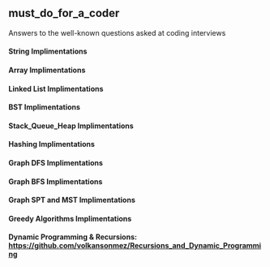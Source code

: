 ## must_do_for_a_coder
Answers to the well-known questions asked at coding interviews

#### String Implimentations
#### Array Implimentations
#### Linked List Implimentations
#### BST Implimentations
#### Stack_Queue_Heap Implimentations
#### Hashing Implimentations
#### Graph DFS Implimentations
#### Graph BFS Implimentations
#### Graph SPT and MST Implimentations
#### Greedy Algorithms Implimentations
#### Dynamic Programming & Recursions: https://github.com/volkansonmez/Recursions_and_Dynamic_Programming
